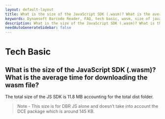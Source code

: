 ```yaml
---
layout: default-layout
title: What is the size of the JavaScript SDK (.wasm)? What is the average time for downloading the wasm file?
keywords: Dynamsoft Barcode Reader, FAQ, tech basic, wasm, size of javascript sdk
description: What is the size of the JavaScript SDK (.wasm)? What is the average time for downloading the wasm file?
needAutoGenerateSidebar: false
---
```


# Tech Basic

## What is the size of the JavaScript SDK (.wasm)? What is the average time for downloading the wasm file?

The total size of the JS SDK is 11.8 MB accounting for the total dist folder.

> Note - This size is for DBR JS alone and doesn’t take into account the DCE package which is around 145 KB.
